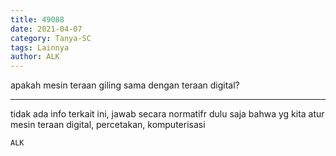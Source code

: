 ```yaml
---
title: 49088
date: 2021-04-07
category: Tanya-SC
tags: Lainnya
author: ALK
---
```


apakah mesin teraan giling sama dengan teraan digital?

---

tidak ada info terkait ini, jawab secara normatifr dulu saja bahwa yg kita atur mesin teraan digital, percetakan, komputerisasi

`ALK`
